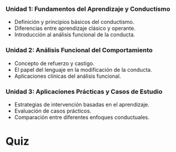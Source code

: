 
### Unidad 1: Fundamentos del Aprendizaje y Conductismo
- Definición y principios básicos del conductismo.
- Diferencias entre aprendizaje clásico y operante.
- Introducción al análisis funcional de la conducta.

### Unidad 2: Análisis Funcional del Comportamiento
- Concepto de refuerzo y castigo.
- El papel del lenguaje en la modificación de la conducta.
- Aplicaciones clínicas del análisis funcional.

### Unidad 3: Aplicaciones Prácticas y Casos de Estudio
- Estrategias de intervención basadas en el aprendizaje.
- Evaluación de casos prácticos.
- Comparación entre diferentes enfoques conductuales.

# Quiz